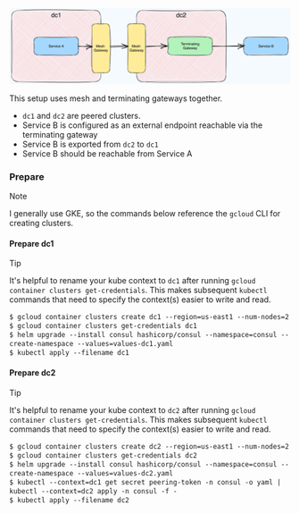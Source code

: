 ![](setup.png)

This setup uses mesh and terminating gateways together.
- `dc1` and `dc2` are peered clusters.
- Service B is configured as an external endpoint reachable via the terminating gateway
- Service B is exported from `dc2` to `dc1`
- Service B should be reachable from Service A

### Prepare

> [!NOTE]
> I generally use GKE, so the commands below reference the `gcloud` CLI for creating clusters.

#### Prepare dc1

> [!TIP]
> It's helpful to rename your kube context to `dc1` after running `gcloud container clusters get-credentials`. This makes subsequent `kubectl` commands that need to specify the context(s) easier to write and read.

```shell
$ gcloud container clusters create dc1 --region=us-east1 --num-nodes=2
$ gcloud container clusters get-credentials dc1
$ helm upgrade --install consul hashicorp/consul --namespace=consul --create-namespace --values=values-dc1.yaml
$ kubectl apply --filename dc1
```


#### Prepare dc2

> [!TIP]
> It's helpful to rename your kube context to `dc2` after running `gcloud container clusters get-credentials`. This makes subsequent `kubectl` commands that need to specify the context(s) easier to write and read.

```shell
$ gcloud container clusters create dc2 --region=us-east1 --num-nodes=2
$ gcloud container clusters get-credentials dc2
$ helm upgrade --install consul hashicorp/consul --namespace=consul --create-namespace --values=values-dc2.yaml
$ kubectl --context=dc1 get secret peering-token -n consul -o yaml | kubectl --context=dc2 apply -n consul -f -
$ kubectl apply --filename dc2
```
